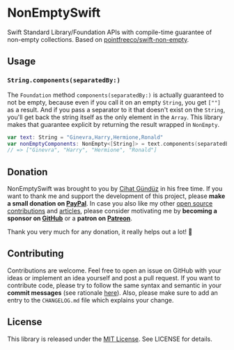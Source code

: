 # NonEmptySwift

Swift Standard Library/Foundation APIs with compile-time guarantee of non-empty collections. Based on [pointfreeco/swift-non-empty](https://github.com/pointfreeco/swift-nonempty).


## Usage

### `String.components(separatedBy:)`

The `Foundation` method `components(separatedBy:)` is actually guaranteed to not be empty, because even if you call it on an empty `String`, you get `[""]` as a result. And if you pass a separator to it that doesn't exist on the `String`, you'll get back the string itself as the only element in the `Array`. This library makes that guarantee explicit by returning the result wrapped in `NonEmpty`. 

```swift
var text: String = "Ginevra,Harry,Hermione,Ronald"
var nonEmptyComponents: NonEmpty<[String]> = text.components(separatedBy: ",")
// => ["Ginevra", "Harry", "Hermione", "Ronald"]
```

## Donation

NonEmptySwift was brought to you by [Cihat Gündüz](https://github.com/Jeehut) in his free time. If you want to thank me and support the development of this project, please **make a small donation on [PayPal](https://paypal.me/Dschee/5EUR)**. In case you also like my other [open source contributions](https://github.com/Flinesoft) and [articles](https://medium.com/@Jeehut), please consider motivating me by **becoming a sponsor on [GitHub](https://github.com/sponsors/Jeehut)** or a **patron on [Patreon](https://www.patreon.com/Jeehut)**.

Thank you very much for any donation, it really helps out a lot! 💯


## Contributing

Contributions are welcome. Feel free to open an issue on GitHub with your ideas or implement an idea yourself and post a pull request. If you want to contribute code, please try to follow the same syntax and semantic in your **commit messages** (see rationale [here](http://chris.beams.io/posts/git-commit/)). Also, please make sure to add an entry to the `CHANGELOG.md` file which explains your change.


## License

This library is released under the [MIT License](http://opensource.org/licenses/MIT). See LICENSE for details.
